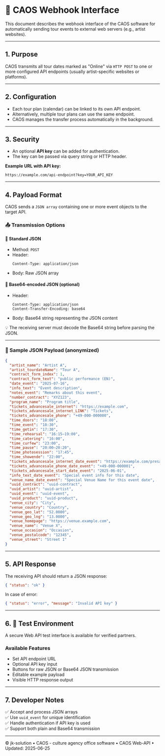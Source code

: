 # 📘 CAOS Webhook Interface

This document describes the webhook interface of the CAOS software for automatically sending tour events to external web servers (e.g., artist websites).

---

## 1. Purpose

CAOS transmits all tour dates marked as "Online" via `HTTP POST` to one or more configured API endpoints (usually artist-specific websites or platforms).

---

## 2. Configuration

- Each tour plan (calendar) can be linked to its own API endpoint.
- Alternatively, multiple tour plans can use the same endpoint.
- CAOS manages the transfer process automatically in the background.

---

## 3. Security

- An optional **API key** can be added for authentication.
- The key can be passed via query string or HTTP header.

**Example URL with API key:**
```
https://example.com/api-endpoint?key=YOUR_API_KEY
```

---

## 4. Payload Format

CAOS sends a `JSON array` containing one or more event objects to the target API.

### 📤 Transmission Options

#### 🔹 Standard JSON

- Method: `POST`
- Header:
  ```
  Content-Type: application/json
  ```
- Body: Raw JSON array

#### 🔹 Base64-encoded JSON (optional)

- Header:
  ```
  Content-Type: application/json
  Content-Transfer-Encoding: base64
  ```
- Body: Base64 string representing the JSON content

💡 The receiving server must decode the Base64 string before parsing the JSON.

---

### 🔄 Sample JSON Payload (anonymized)

```json
{
  "artist_name": "Artist A",
  "artist_tourdateName": "Tour A",
  "contract_form_index": 1,
  "contract_form_text": "public performance (EN)",
  "date_event": "2025-07-16",
  "info_text": "Event description",
  "notes_event": "Remarks about this event",
  "number_contract": "XYZ123",
  "program_name": "Program title",
  "tickets_advancesale_internet": "https://example.com",
  "tickets_advancesale_internet_LINK": "Tickets",
  "tickets_advancesale_phone": "+49-000-000000",
  "time_doors": "18:00",
  "time_event": "18:30",
  "time_getin": "17:30",
  "time_rehearsal": "16:15–19:00",
  "time_catering": "16:00",
  "time_curfew": "23:00",
  "time_pause": "20:00–20:20",
  "time_photosession": "17:45",
  "time_showende": "22:00",
  "tickets_advancesale_internet_date_event": "https://example.com/presale/2025-07-16",
  "tickets_advancesale_phone_date_event": "+49-000-000001",
  "tickets_advancesale_start_date_event": "2025-06-01",
  "info_text_date_event": "Special event info for this date",
  "venue_name_date_event": "Special Venue Name for this event date",
  "uuid_contract": "uuid-contract",
  "uuid_artist": "uuid-artist",
  "uuid_event": "uuid-event",
  "uuid_product": "uuid-product",
  "venue_city": "City",
  "venue_country": "Country",
  "venue_geo_lat": "52.0000",
  "venue_geo_lng": "13.0000",
  "venue_homepage": "https://venue.example.com",
  "venue_name": "Venue X",
  "venue_occasion": "Occasion",
  "venue_postalcode": "12345",
  "venue_street": "Street 1"
}
```

---

## 5. API Response

The receiving API should return a JSON response:

```json
{ "status": "ok" }
```

In case of error:

```json
{ "status": "error", "message": "Invalid API key" }
```

---

## 6. 🧪 Test Environment

A secure Web API test interface is available for verified partners.

### Available Features

- Set API endpoint URL
- Optional API key input
- Buttons for raw JSON or Base64 JSON transmission
- Editable example payload
- Visible HTTP response output

---

## 7. Developer Notes

✅ Accept and process JSON arrays  
✅ Use `uuid_event` for unique identification  
✅ Handle authentication if API key is used  
✅ Support both plain and Base64 transmission

---

© jk-solution • CAOS - culture agency office software • CAOS Web-API • Updated: 2025-06-25

